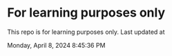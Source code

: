 # For learning purposes only
This repo is for learning purposes only.
Last updated at

Monday, April 8, 2024 8:45:36 PM

